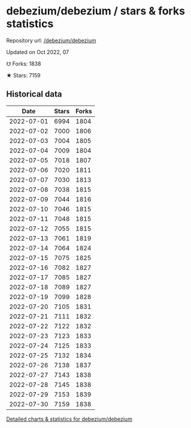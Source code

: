 # debezium/debezium / stars & forks statistics

Repository url: [/debezium/debezium](https://github.com/debezium/debezium)

Updated on Oct 2022, 07

☋ Forks: 1838

★ Stars: 7159

## Historical data
| Date | Stars | Forks |
|------|-------|-------|
| 2022-07-01 | 6994 | 1804 | 
| 2022-07-02 | 7000 | 1806 | 
| 2022-07-03 | 7004 | 1805 | 
| 2022-07-04 | 7009 | 1804 | 
| 2022-07-05 | 7018 | 1807 | 
| 2022-07-06 | 7020 | 1811 | 
| 2022-07-07 | 7030 | 1813 | 
| 2022-07-08 | 7038 | 1815 | 
| 2022-07-09 | 7044 | 1816 | 
| 2022-07-10 | 7046 | 1815 | 
| 2022-07-11 | 7048 | 1815 | 
| 2022-07-12 | 7055 | 1815 | 
| 2022-07-13 | 7061 | 1819 | 
| 2022-07-14 | 7064 | 1824 | 
| 2022-07-15 | 7075 | 1825 | 
| 2022-07-16 | 7082 | 1827 | 
| 2022-07-17 | 7085 | 1827 | 
| 2022-07-18 | 7089 | 1827 | 
| 2022-07-19 | 7099 | 1828 | 
| 2022-07-20 | 7105 | 1831 | 
| 2022-07-21 | 7111 | 1832 | 
| 2022-07-22 | 7122 | 1832 | 
| 2022-07-23 | 7123 | 1833 | 
| 2022-07-24 | 7125 | 1833 | 
| 2022-07-25 | 7132 | 1834 | 
| 2022-07-26 | 7138 | 1837 | 
| 2022-07-27 | 7143 | 1838 | 
| 2022-07-28 | 7145 | 1838 | 
| 2022-07-29 | 7153 | 1839 | 
| 2022-07-30 | 7159 | 1838 | 


[Detailed charts & statistics for debezium/debezium](https://reviewgithub.com/rep/debezium/debezium)
